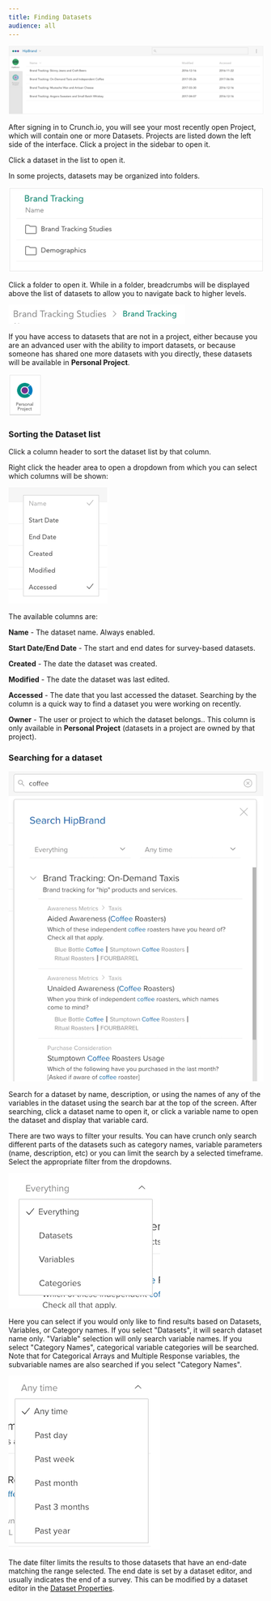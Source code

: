 ```yaml
---
title: Finding Datasets
audience: all
---
```


![](images/Projects.png)

After signing in to Crunch.io, you will see your most recently open Project, which will contain one or more Datasets. Projects are listed down the left side of the interface. Click a project in the sidebar to open it.

Click a dataset in the list to open it.

In some projects, datasets may be organized into folders.

![](images/ProjectsFolders.png)

Click a folder to open it. While in a folder, breadcrumbs will be displayed above the list of datasets to allow you to navigate back to higher levels.

![](images/ProjectsBreadcrumbs.png)

If you have access to datasets that are not in a project, either because you are an advanced user with the ability to import datasets, or because someone has shared one more datasets with you directly, these datasets will be available in **Personal Project**.

![](images/PersonalProject.png)

### Sorting the Dataset list

Click a column header to sort the dataset list by that column.

Right click the header area to open a dropdown from which you can select which columns will be shown:

![Dataset Column Picker](images/DatasetColumns.png)

The available columns are:

**Name** - The dataset name. Always enabled.

**Start Date/End Date** - The start and end dates for survey-based datasets.

**Created** - The date the dataset was created.

**Modified** - The date the dataset was last edited.

**Accessed** - The date that you last accessed the dataset. Searching by the column is a quick way to find a dataset you were working on recently.

**Owner** - The user or project to which the dataset belongs.. This column is only available in **Personal Project** (datasets in a project are owned by that project).

### Searching for a dataset

![Search results](images/search-results.png)

Search for a dataset by name, description, or using the names of any of the variables in the dataset using the search bar at the top of the screen. After searching, click a dataset name to open it, or click a variable name to open the dataset and display that variable card.

There are two ways to filter your results.  You can have crunch only search different parts of the datasets such as category
names, variable parameters (name, description, etc) or you can limit the search by a selected timeframe. Select the
appropriate filter from the dropdowns.


![Filter By Type](images/search-results-filter-type.png)

Here you can select if you would only like to find results based on Datasets, Variables, or Category names.
If you select "Datasets", it will search dataset name only.  "Variable" selection will only search variable names.
If you select "Category Names", categorical variable categories will be searched. Note that for Categorical Arrays and Multiple
 Response variables, the subvariable names are also searched if you select "Category Names".

![Filter By Date](images/search-results-filter-date.png)

The date filter limits the results to those datasets that have an end-date matching the range selected.  The end date
is set by a dataset editor, and usually indicates the end of a survey.  This can be modified by a dataset editor
in the [Dataset Properties](crunch_dataset-properties.html).

